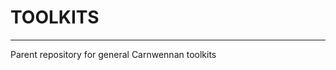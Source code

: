 # TOOLKITS
__________________________________________________


Parent repository for general Carnwennan toolkits
